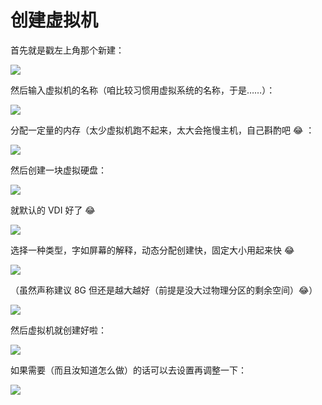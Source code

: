 # 创建虚拟机

首先就是戳左上角那个新建：

![](/assets/create_vm/name.png)

然后输入虚拟机的名称（咱比较习惯用虚拟系统的名称，于是……）：

![](/assets/create_vm/name2.png)

分配一定量的内存（太少虚拟机跑不起来，太大会拖慢主机，自己斟酌吧 😂 ：

![](/assets/create_vm/memory.png)

然后创建一块虚拟硬盘：

![](/assets/create_vm/disk.png)

就默认的 VDI 好了 😂

![](/assets/create_vm/create_disk_type.png)

选择一种类型，字如屏幕的解释，动态分配创建快，固定大小用起来快 😂

![](/assets/create_vm/create_disk_prop.png)

（虽然声称建议 8G 但还是越大越好（前提是没大过物理分区的剩余空间）😂）

![](/assets/create_vm/create_disk_size.png)

然后虚拟机就创建好啦：

![](/assets/create_vm/conclusion.png)

如果需要（而且汝知道怎么做）的话可以去设置再调整一下：

![](/assets/create_vm/settings.png)

